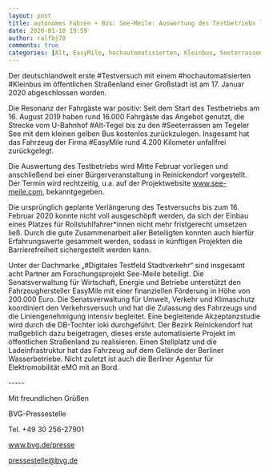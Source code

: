 ```yaml
---
layout: post
title: autonomes Fahren + Bus: See-Meile: Auswertung des Testbetriebs liegt Mitte Februar vor     Der deutschlandweit erste Testversuch mit einem hochautomatisierten Kleinbus im öffentlichen Straßenland einer Großstadt ist am 17. Januar 2020 abgeschlossen worden. , aus BVG
date: 2020-01-18 19:59
author: ralfbj70
comments: true
categories: [Alt, EasyMile, hochautomatisierten, Kleinbus, Seeterrassen, Testversuch, Uncategorized]
---
```

<p style="font-weight: 400;">Der deutschlandweit erste #Testversuch mit einem #hochautomatisierten #Kleinbus im öffentlichen Straßenland einer Großstadt ist am 17. Januar 2020 abgeschlossen worden.</p>
<p style="font-weight: 400;">Die Resonanz der Fahrgäste war positiv: Seit dem Start des Testbetriebs am 16. August 2019 haben rund 16.000 Fahrgäste das Angebot genutzt, die Strecke vom U-Bahnhof #Alt-Tegel bis zu den #Seeterrassen am Tegeler See mit dem kleinen gelben Bus kostenlos zurückzulegen. Insgesamt hat das Fahrzeug der Firma #EasyMile rund 4.200 Kilometer unfallfrei zurückgelegt.</p>
<p style="font-weight: 400;">Die Auswertung des Testbetriebs wird Mitte Februar vorliegen und anschließend bei einer Bürgerveranstaltung in Reinickendorf vorgestellt. Der Termin wird rechtzeitig, u.a. auf der Projektwebsite <a href="http://www.see-meile.com/" data-saferedirecturl="https://www.google.com/url?q=http://www.see-meile.com&amp;source=gmail&amp;ust=1579868443935000&amp;usg=AFQjCNFcgv72hJlJVWUPSghKhDPGAHt9PQ">www.see-meile.com</a>, bekanntgegeben.</p>
<p style="font-weight: 400;">Die ursprünglich geplante Verlängerung des Testversuchs bis zum 16. Februar 2020 konnte nicht voll ausgeschöpft werden, da sich der Einbau eines Platzes für Rollstuhlfahrer*innen nicht mehr fristgerecht umsetzen ließ. Durch die gute Zusammenarbeit aller Beteiligten konnten auch hierfür Erfahrungswerte gesammelt werden, sodass in künftigen Projekten die Barrierefreiheit sichergestellt werden kann.</p>
<p style="font-weight: 400;">Unter der Dachmarke „#Digitales Testfeld Stadtverkehr“ sind insgesamt acht Partner am Forschungsprojekt See-Meile beteiligt. Die Senatsverwaltung für Wirtschaft, Energie und Betriebe unterstützt den Fahrzeughersteller EasyMile mit einer finanziellen Förderung in Höhe von 200.000 Euro. Die Senatsverwaltung für Umwelt, Verkehr und Klimaschutz koordiniert den Verkehrsversuch und hat die Zulassung des Fahrzeugs und die Liniengenehmigung intensiv begleitet. Eine begleitende Akzeptanzstudie wird durch die DB-Tochter ioki durchgeführt. Der Bezirk Reinickendorf hat maßgeblich dazu beigetragen, dieses erste automatisierte Projekt im öffentlichen Straßenland zu realisieren. Einen Stellplatz und die Ladeinfrastruktur hat das Fahrzeug auf dem Gelände der Berliner Wasserbetriebe. Nicht zuletzt ist auch die Berliner Agentur für Elektromobilität eMO mit an Bord.</p>
<p style="font-weight: 400;">-----</p>
<p style="font-weight: 400;">Mit freundlichen Grüßen</p>
<p style="font-weight: 400;">BVG-Pressestelle</p>
<p style="font-weight: 400;">Tel. +49 30 256-27901</p>
<p style="font-weight: 400;"><a href="http://www.bvg.de/presse" data-saferedirecturl="https://www.google.com/url?q=http://www.bvg.de/presse&amp;source=gmail&amp;ust=1579868443935000&amp;usg=AFQjCNGcuxdXuBuvBo7c6M-EAcaXxWc2mQ">www.bvg.de/presse</a></p>
<p style="font-weight: 400;"><a href="mailto:pressestelle@bvg.de">pressestelle@bvg.de</a></p>
